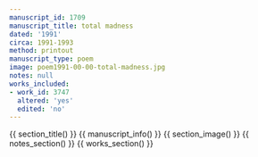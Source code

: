 ```yaml
---
manuscript_id: 1709
manuscript_title: total madness
dated: '1991'
circa: 1991-1993
method: printout
manuscript_type: poem
image: poem1991-00-00-total-madness.jpg
notes: null
works_included:
- work_id: 3747
  altered: 'yes'
  edited: 'no'
---
```


{{ section_title() }}
{{ manuscript_info() }}
{{ section_image() }}
{{ notes_section() }}
{{ works_section() }}
